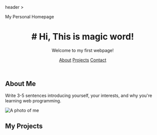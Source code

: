 <!DOCTYPE html>
header >
<html lang="en">
<head>
<meta charset="utf-8"
<meta name="viewport" content="width=device-width, initial-scale=1"
<title>My Personal Homepage</title>
<link rel="stylesheet" href="styles.css"/:
</head>
<body>
<header>
<h1>#
 Hi, This is magic word! </h1>
<p>Welcome to my first webpage!</p>
<nav class="nav">
<a href="#about">About</a>
<a href="#projects">Projects</a>
<a href="#contact">Contact</a>
</nav>
</header>
<main>
<section id="about">
<h2>About Me</h2>
<p>Write 3-5 sentences introducing yourself, your interests, and why
you're learning web programming.</p>
<img src="images/me.jpg" alt="A photo of me"
</section>
<section id="projects">
<h2>My Projects</h2>
<div class="gallery">

  
